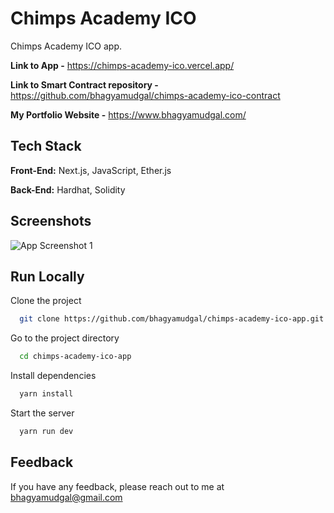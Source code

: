 
# Chimps Academy ICO

Chimps Academy ICO app.

**Link to App -** https://chimps-academy-ico.vercel.app/

**Link to Smart Contract repository -** https://github.com/bhagyamudgal/chimps-academy-ico-contract

**My Portfolio Website -** https://www.bhagyamudgal.com/




## Tech Stack

**Front-End:** Next.js, JavaScript, Ether.js

**Back-End:** Hardhat, Solidity


## Screenshots

![App Screenshot 1](https://i.imgur.com/vLLrRD1.png)


## Run Locally

Clone the project

```bash
  git clone https://github.com/bhagyamudgal/chimps-academy-ico-app.git
```

Go to the project directory

```bash
  cd chimps-academy-ico-app
```

Install dependencies

```bash
  yarn install
```

Start the server

```bash
  yarn run dev
```


## Feedback

If you have any feedback, please reach out to me at bhagyamudgal@gmail.com

